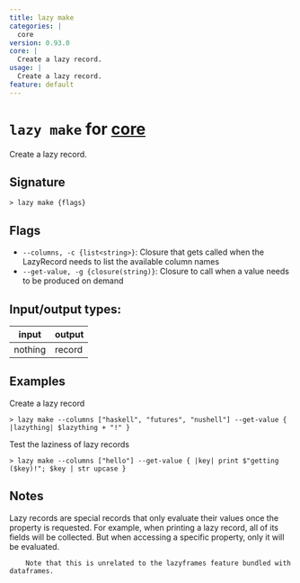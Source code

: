 ```yaml
---
title: lazy make
categories: |
  core
version: 0.93.0
core: |
  Create a lazy record.
usage: |
  Create a lazy record.
feature: default
---
```

<!-- This file is automatically generated. Please edit the command in https://github.com/nushell/nushell instead. -->

# `lazy make` for [core](/commands/categories/core.md)

<div class='command-title'>Create a lazy record.</div>

## Signature

```> lazy make {flags} ```

## Flags

 -  `--columns, -c {list<string>}`: Closure that gets called when the LazyRecord needs to list the available column names
 -  `--get-value, -g {closure(string)}`: Closure to call when a value needs to be produced on demand


## Input/output types:

| input   | output |
| ------- | ------ |
| nothing | record |

## Examples

Create a lazy record
```nu
> lazy make --columns ["haskell", "futures", "nushell"] --get-value { |lazything| $lazything + "!" }

```

Test the laziness of lazy records
```nu
> lazy make --columns ["hello"] --get-value { |key| print $"getting ($key)!"; $key | str upcase }

```

## Notes
Lazy records are special records that only evaluate their values once the property is requested.
        For example, when printing a lazy record, all of its fields will be collected. But when accessing
        a specific property, only it will be evaluated.

        Note that this is unrelated to the lazyframes feature bundled with dataframes.